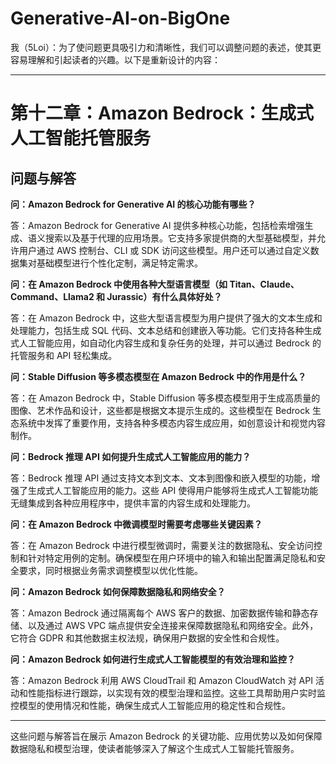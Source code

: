 # Generative-AI-on-BigOne

我（5Loi）：为了使问题更具吸引力和清晰性，我们可以调整问题的表述，使其更容易理解和引起读者的兴趣。以下是重新设计的内容：

---

# 第十二章：Amazon Bedrock：生成式人工智能托管服务

## 问题与解答

**问：Amazon Bedrock for Generative AI 的核心功能有哪些？**

答：Amazon Bedrock for Generative AI 提供多种核心功能，包括检索增强生成、语义搜索以及基于代理的应用场景。它支持多家提供商的大型基础模型，并允许用户通过 AWS 控制台、CLI 或 SDK 访问这些模型。用户还可以通过自定义数据集对基础模型进行个性化定制，满足特定需求。

**问：在 Amazon Bedrock 中使用各种大型语言模型（如 Titan、Claude、Command、Llama2 和 Jurassic）有什么具体好处？**

答：在 Amazon Bedrock 中，这些大型语言模型为用户提供了强大的文本生成和处理能力，包括生成 SQL 代码、文本总结和创建嵌入等功能。它们支持各种生成式人工智能应用，如自动化内容生成和复杂任务的处理，并可以通过 Bedrock 的托管服务和 API 轻松集成。

**问：Stable Diffusion 等多模态模型在 Amazon Bedrock 中的作用是什么？**

答：在 Amazon Bedrock 中，Stable Diffusion 等多模态模型用于生成高质量的图像、艺术作品和设计，这些都是根据文本提示生成的。这些模型在 Bedrock 生态系统中发挥了重要作用，支持各种多模态内容生成应用，如创意设计和视觉内容制作。

**问：Bedrock 推理 API 如何提升生成式人工智能应用的能力？**

答：Bedrock 推理 API 通过支持文本到文本、文本到图像和嵌入模型的功能，增强了生成式人工智能应用的能力。这些 API 使得用户能够将生成式人工智能功能无缝集成到各种应用程序中，提供丰富的内容生成和处理能力。

**问：在 Amazon Bedrock 中微调模型时需要考虑哪些关键因素？**

答：在 Amazon Bedrock 中进行模型微调时，需要关注的数据隐私、安全访问控制和针对特定用例的定制。确保模型在用户环境中的输入和输出配置满足隐私和安全要求，同时根据业务需求调整模型以优化性能。

**问：Amazon Bedrock 如何保障数据隐私和网络安全？**

答：Amazon Bedrock 通过隔离每个 AWS 客户的数据、加密数据传输和静态存储、以及通过 AWS VPC 端点提供安全连接来保障数据隐私和网络安全。此外，它符合 GDPR 和其他数据主权法规，确保用户数据的安全性和合规性。

**问：Amazon Bedrock 如何进行生成式人工智能模型的有效治理和监控？**

答：Amazon Bedrock 利用 AWS CloudTrail 和 Amazon CloudWatch 对 API 活动和性能指标进行跟踪，以实现有效的模型治理和监控。这些工具帮助用户实时监控模型的使用情况和性能，确保生成式人工智能应用的稳定性和合规性。

---

这些问题与解答旨在展示 Amazon Bedrock 的关键功能、应用优势以及如何保障数据隐私和模型治理，使读者能够深入了解这个生成式人工智能托管服务。